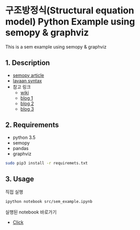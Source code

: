 # 구조방정식(Structural equation model) Python Example using semopy & graphviz


This is a sem example using semopy & graphviz

## 1. Description

* [semopy article](https://arxiv.org/abs/1905.09376)
* [lavaan syntax](https://lavaan.ugent.be/tutorial/sem.html)
* 참고 링크
    * [wiki](https://ko.wikipedia.org/wiki/%EA%B5%AC%EC%A1%B0%EB%B0%A9%EC%A0%95%EC%8B%9D_%EB%AA%A8%EB%8D%B8%EB%A7%81)
    * [blog 1](https://m.blog.naver.com/PostView.nhn?blogId=gracestock_1&logNo=120200806864&proxyReferer=https:%2F%2Fwww.google.com%2F)
    * [blog 2](https://dodonam.tistory.com/71)
    * [blog 3](https://sansanee.tistory.com/30)

## 2. Requirements

* python 3.5
* semopy
* pandas
* graphviz

```bash
sudo pip3 install -r requiremets.txt
```

## 3. Usage
직접 실행
```bash
ipython notebook src/sem_example.ipynb
```
실행된 notebook 바로가기
* [Click](https://github.com/hyeonukbhin/semopy_example/tree/master/src/sem_example.ipynb)
